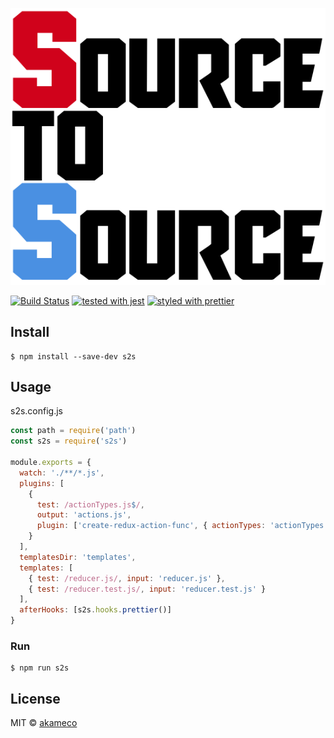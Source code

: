 [![s2s](https://raw.githubusercontent.com/akameco/logos/master/s2s.png)](https://github.com/akameco/s2s)

[![Build Status](https://travis-ci.org/akameco/s2s.svg?branch=master)](https://travis-ci.org/akameco/s2s)
[![tested with jest](https://img.shields.io/badge/tested_with-jest-99424f.svg)](https://github.com/facebook/jest)
[![styled with prettier](https://img.shields.io/badge/styled_with-prettier-ff69b4.svg)](https://github.com/prettier/prettier)


## Install

```
$ npm install --save-dev s2s
```


## Usage

s2s.config.js

```js
const path = require('path')
const s2s = require('s2s')

module.exports = {
  watch: './**/*.js',
  plugins: [
    {
      test: /actionTypes.js$/,
      output: 'actions.js',
      plugin: ['create-redux-action-func', { actionTypes: 'actionTypes.js' }]
    }
  ],
  templatesDir: 'templates',
  templates: [
    { test: /reducer.js/, input: 'reducer.js' },
    { test: /reducer.test.js/, input: 'reducer.test.js' }
  ],
  afterHooks: [s2s.hooks.prettier()]
}
```

### Run

```
$ npm run s2s
```


## License

MIT © [akameco](http://akameco.github.io)
